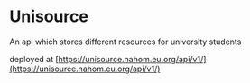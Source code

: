 # Unisource
An api which stores different resources for university students

deployed at [https://unisource.nahom.eu.org/api/v1/](https://unisource.nahom.eu.org/api/v1/)
